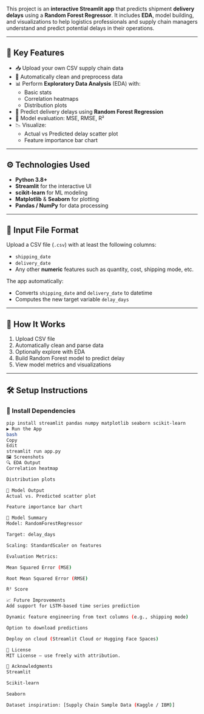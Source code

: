 This project is an **interactive Streamlit app** that predicts shipment **delivery delays** using a **Random Forest Regressor**. It includes **EDA**, model building, and visualizations to help logistics professionals and supply chain managers understand and predict potential delays in their operations.

---

## 🧠 Key Features

- 📥 Upload your own CSV supply chain data
- 🧼 Automatically clean and preprocess data
- 📊 Perform **Exploratory Data Analysis** (EDA) with:
  - Basic stats
  - Correlation heatmaps
  - Distribution plots
- 🔮 Predict delivery delays using **Random Forest Regression**
- 🧪 Model evaluation: MSE, RMSE, R²
- 📉 Visualize:
  - Actual vs Predicted delay scatter plot
  - Feature importance bar chart

---

## ⚙️ Technologies Used

- **Python 3.8+**
- **Streamlit** for the interactive UI
- **scikit-learn** for ML modeling
- **Matplotlib** & **Seaborn** for plotting
- **Pandas / NumPy** for data processing

---

## 📂 Input File Format

Upload a CSV file (`.csv`) with at least the following columns:

- `shipping_date`
- `delivery_date`
- Any other **numeric** features such as quantity, cost, shipping mode, etc.

The app automatically:
- Converts `shipping_date` and `delivery_date` to datetime
- Computes the new target variable `delay_days`

---

## 🧪 How It Works

1. Upload CSV file
2. Automatically clean and parse data
3. Optionally explore with EDA
4. Build Random Forest model to predict delay
5. View model metrics and visualizations

---

## 🛠️ Setup Instructions

### 🔗 Install Dependencies

```bash
pip install streamlit pandas numpy matplotlib seaborn scikit-learn
▶️ Run the App
bash
Copy
Edit
streamlit run app.py
🖼️ Screenshots
🔍 EDA Output
Correlation heatmap

Distribution plots

🔮 Model Output
Actual vs. Predicted scatter plot

Feature importance bar chart

🧠 Model Summary
Model: RandomForestRegressor

Target: delay_days

Scaling: StandardScaler on features

Evaluation Metrics:

Mean Squared Error (MSE)

Root Mean Squared Error (RMSE)

R² Score

📈 Future Improvements
Add support for LSTM-based time series prediction

Dynamic feature engineering from text columns (e.g., shipping mode)

Option to download predictions

Deploy on cloud (Streamlit Cloud or Hugging Face Spaces)

📜 License
MIT License — use freely with attribution.

🙌 Acknowledgments
Streamlit

Scikit-learn

Seaborn

Dataset inspiration: [Supply Chain Sample Data (Kaggle / IBM)]
